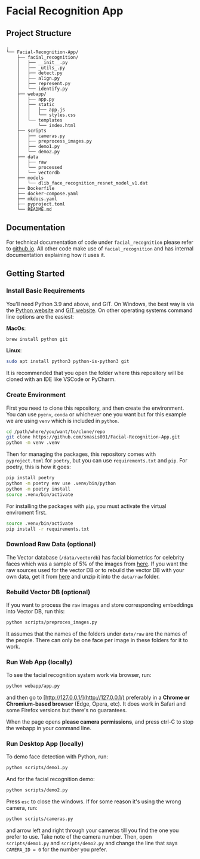 # Facial Recognition App

## Project Structure

```
.
└── Facial-Recognition-App/
    ├── facial_recognition/
    │   ├── __init__.py
    │   ├── _utils_.py
    │   ├── detect.py
    │   ├── align.py
    │   ├── represent.py
    │   └── identify.py
    ├── webapp/
    │   ├── app.py
    │   ├── static
    │   │   ├── app.js
    │   │   └── styles.css
    │   └── templates
    │       └── index.html
    ├── scripts
    │   ├── cameras.py
    │   ├── preprocess_images.py
    │   ├── demo1.py
    │   └── demo2.py
    ├── data
    │   ├── raw
    │   └── processed
    │   └── vectordb
    ├── models
    │   └── dlib_face_recognition_resnet_model_v1.dat
    ├── Dockerfile
    ├── docker-compose.yaml
    ├── mkdocs.yaml
    ├── pyproject.toml
    └── README.md
```

## Documentation

For technical documentation of code under `facial_recognition` please refer to [github.io](https://smasis001.github.io/Facial-Recognition-App/). All other code make use of `facial_recognition` and has internal documentation explaining how it uses it.

## Getting Started

### Install Basic Requirements

You'll need Python 3.9 and above, and GIT. On Windows, the best way is via the [Python website](https://python.org/downloads/windows/) and [GIT website](https://git-scm.com/downloads/win). On other operating systems command line options are the easiest:

**MacOs**:

```sh
brew install python git
```
**Linux**:

```sh
sudo apt install python3 python-is-python3 git
```

It is recommended that you open the folder where this repository will be cloned with an IDE like VSCode or PyCharm.

### Create Environment

First you need to clone this repository, and then create the environment. You can use `pyenv`, `conda` or whichever one you want but for this example we are using `venv` which is included in `python`.

```sh
cd /path/where/you/want/to/clone/repo
git clone https://github.com/smasis001/Facial-Recognition-App.git
python -m venv .venv
```

Then for managing the packages, this repository comes with `pyproject.toml` for `poetry`, but you can use `requirements.txt` and `pip`. For poetry, this is how it goes:

```sh
pip install poetry
python -m poetry env use .venv/bin/python
python -m poetry install
source .venv/bin/activate
```

For installing the packages with `pip`, you must activate the virtual enviroment first.

```sh
source .venv/bin/activate
pip install -r requirements.txt
```

### Download Raw Data (optional)

The Vector database (`/data/vectordb`) has facial biometrics for celebrity faces which was a sample of 5% of the images from [here](https://github.com/prateekmehta59/Celebrity-Face-Recognition-Dataset). If you want the raw sources used for the vector DB or to rebuild the vector DB with your own data, get it from [here](https://drive.google.com/file/d/1-K29GGW-xBBUvV2UlSn3c3TtmO08wgwi/view?usp=sharing) and unzip it into the `data/raw` folder.

### Rebuild Vector DB (optional)

If you want to process the `raw` images and store corresponding embeddings into Vector DB, run this:

```sh
python scripts/preproces_images.py
```

It assumes that the names of the folders under `data/raw` are the names of the people. There can only be one face per image in these folders for it to work.

### Run Web App (locally)

To see the facial recognition system work via browser, run:

```sh
python webapp/app.py
```

and then go to [http://127.0.0.1/](http://127.0.0.1/) preferably in a **Chrome or Chromium-based browser** (Edge, Opera, etc). It does work in Safari and some Firefox versions but there's no guarantees.


When the page opens **please camera permissions**, and press ctrl-C to stop the webapp in your command line.

### Run Desktop App (locally)

To demo face detection with Python, run:

```sh
python scripts/demo1.py
```

And for the facial recognition demo:

```sh
python scripts/demo2.py
```

Press `esc` to close the windows.
If for some reason it's using the wrong camera, run:

```sh
python scripts/cameras.py
```

and arrow left and right through your cameras till you find the one you prefer to use. Take note of the camera number. Then, open `scripts/demo1.py` and `scripts/demo2.py` and change the line that says `CAMERA_ID = 0` for the number you prefer.

